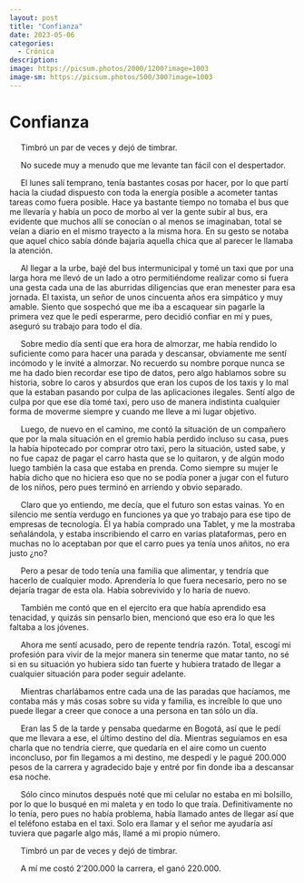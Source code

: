 ```yaml
---
layout: post
title: "Confianza"
date: 2023-05-06
categories:
  - Crónica
description:
image: https://picsum.photos/2000/1200?image=1003
image-sm: https://picsum.photos/500/300?image=1003
---
```

# Confianza

&nbsp;&nbsp;&nbsp;&nbsp;&nbsp;Timbró un par de veces y dejó de timbrar.

&nbsp;&nbsp;&nbsp;&nbsp;&nbsp;No sucede muy a menudo que me levante tan fácil con el despertador.

&nbsp;&nbsp;&nbsp;&nbsp;&nbsp;El lunes salí temprano, tenía bastantes cosas por hacer, por lo que partí hacia la ciudad dispuesto con toda la energía posible a acometer tantas tareas como fuera posible. Hace ya bastante tiempo no tomaba el bus que me llevaría y había un poco de morbo al ver la gente subir al bus, era evidente que muchos allí se conocían o al menos se imaginaban, total se veían a diario en el mismo trayecto a la misma hora. En su gesto se notaba que aquel chico sabía dónde bajaría aquella chica que al parecer le llamaba la atención.

&nbsp;&nbsp;&nbsp;&nbsp;&nbsp;Al llegar a la urbe, bajé del bus intermunicipal y tomé un taxi que por una larga hora me llevó de un lado a otro permitiéndome realizar como si fuera una gesta cada una de las aburridas diligencias que eran menester para esa jornada. El taxista, un señor de unos cincuenta años era simpático y muy amable. Siento que sospechó que me iba a escaquear sin pagarle la primera vez que le pedí esperarme, pero decidió confiar en mí y pues, aseguró su trabajo para todo el día.

&nbsp;&nbsp;&nbsp;&nbsp;&nbsp;Sobre medio día sentí que era hora de almorzar, me había rendido lo suficiente como para hacer una parada y descansar, obviamente me sentí incómodo y le invité a almorzar. No recuerdo su nombre porque nunca se me ha dado bien recordar ese tipo de datos, pero algo hablamos sobre su historia, sobre lo caros y absurdos que eran los cupos de los taxis y lo mal que la estaban pasando por culpa de las aplicaciones ilegales. Sentí algo de culpa por que ese día tomé taxi, pero uso de manera indistinta cualquier forma de moverme siempre y cuando me lleve a mi lugar objetivo.

&nbsp;&nbsp;&nbsp;&nbsp;&nbsp;Luego, de nuevo en el camino, me contó la situación de un compañero que por la mala situación en el gremio había perdido incluso su casa, pues la había hipotecado por comprar otro taxi, pero la situación, usted sabe, y no fue capaz de pagar el carro hasta que se lo quitaron, y de algún modo luego también la casa que estaba en prenda. Como siempre su mujer le había dicho que no hiciera eso que no se podía poner a jugar con el futuro de los niños, pero pues terminó en arriendo y obvio separado.

&nbsp;&nbsp;&nbsp;&nbsp;&nbsp;Claro que yo entiendo, me decía, que el futuro son estas vainas. Yo en silencio me sentía verdugo en funciones ya que yo trabajo para ese tipo de empresas de tecnología. Él ya había comprado una Tablet, y me la mostraba señalándola, y estaba inscribiendo el carro en varias plataformas, pero en muchas no lo aceptaban por que el carro pues ya tenía unos añitos, no era justo ¿no?

&nbsp;&nbsp;&nbsp;&nbsp;&nbsp;Pero a pesar de todo tenía una familia que alimentar, y tendría que hacerlo de cualquier modo. Aprendería lo que fuera necesario, pero no se dejaría tragar de esta ola. Había sobrevivido y lo haría de nuevo.

&nbsp;&nbsp;&nbsp;&nbsp;&nbsp;También me contó que en el ejercito era que había aprendido esa tenacidad, y quizás sin pensarlo bien, mencionó que eso era lo que les faltaba a los jóvenes.

&nbsp;&nbsp;&nbsp;&nbsp;&nbsp;Ahora me sentí acusado, pero de repente tendría razón. Total, escogí mi profesión para vivir de la mejor manera sin tenerme que matar tanto, no sé si en su situación yo hubiera sido tan fuerte y hubiera tratado de llegar a cualquier situación para poder seguir adelante.

&nbsp;&nbsp;&nbsp;&nbsp;&nbsp;Mientras charlábamos entre cada una de las paradas que hacíamos, me contaba más y más cosas sobre su vida y familia, es increíble lo que uno puede llegar a creer que conoce a una persona en tan sólo un día.

&nbsp;&nbsp;&nbsp;&nbsp;&nbsp;Eran las 5 de la tarde y pensaba quedarme en Bogotá, así que le pedí que me llevara a ese, el último destino del día. Mientras seguíamos en esa charla que no tendría cierre, que quedaría en el aire como un cuento inconcluso, por fin llegamos a mi destino, me despedí y le pagué 200.000 pesos de la carrera y agradecido baje y entré por fin donde iba a descansar esa noche.

&nbsp;&nbsp;&nbsp;&nbsp;&nbsp;Sólo cinco minutos después noté que mi celular no estaba en mi bolsillo, por lo que lo busqué en mi maleta y en todo lo que traía. Definitivamente no lo tenía, pero pues no había problema, había llamado antes de llegar así que el teléfono estaba en el taxi. Solo era llamar y el señor me ayudaría así tuviera que pagarle algo más, llamé a mi propio número.

&nbsp;&nbsp;&nbsp;&nbsp;&nbsp;Timbró un par de veces y dejó de timbrar.

&nbsp;&nbsp;&nbsp;&nbsp;&nbsp;A mí me costó 2’200.000 la carrera, el ganó 220.000.
